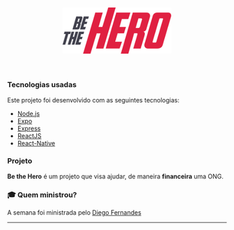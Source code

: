 <h4 align="center">
<img src="./mobile/assets/logo@3x.png" width="250px" /><br>
</h4>

<br>

### Tecnologias usadas
Este projeto foi desenvolvido com as seguintes tecnologias:
- [Node.js](https://nodejs.org/en/)
- [Expo](https://expo.io/)
- [Express](https://expressjs.com/pt-br/)
- [ReactJS](https://pt-br.reactjs.org/)
- [React-Native](https://reactnative.dev/)


### Projeto

<b>Be the Hero</b> é um projeto que visa ajudar, de maneira <b>financeira</b> uma ONG. 

### :mortar_board: Quem ministrou?

A semana foi ministrada pelo [Diego Fernandes](https://github.com/diego3g)

---
